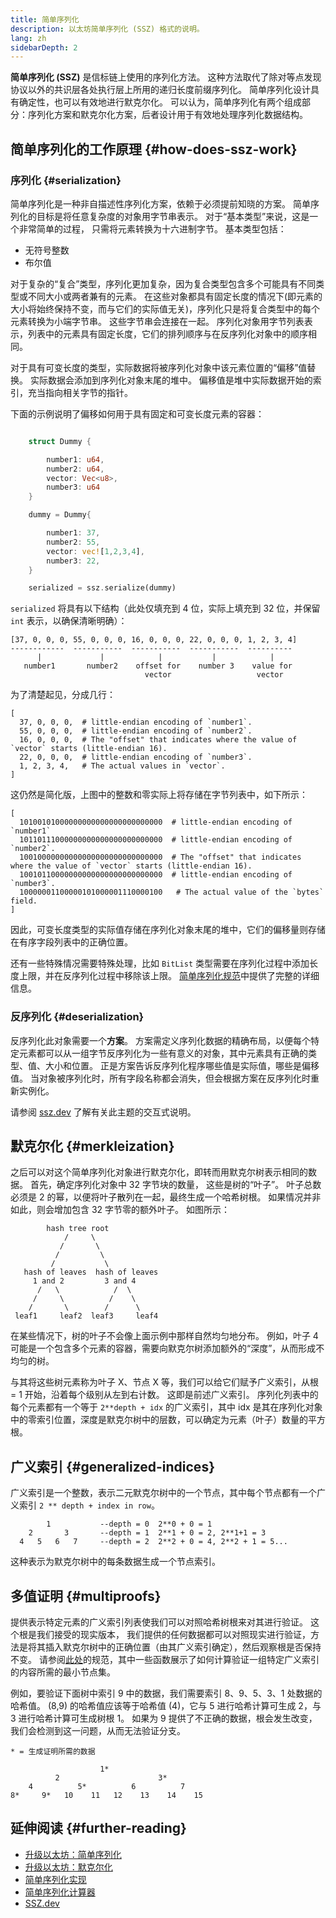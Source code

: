 ```yaml
---
title: 简单序列化
description: 以太坊简单序列化 (SSZ) 格式的说明。
lang: zh
sidebarDepth: 2
---
```


**简单序列化 (SSZ)** 是信标链上使用的序列化方法。 这种方法取代了除对等点发现协议以外的共识层各处执行层上所用的递归长度前缀序列化。 简单序列化设计具有确定性，也可以有效地进行默克尔化。 可以认为，简单序列化有两个组成部分：序列化方案和默克尔化方案，后者设计用于有效地处理序列化数据结构。

## 简单序列化的工作原理 {#how-does-ssz-work}

### 序列化 {#serialization}

简单序列化是一种非自描述性序列化方案，依赖于必须提前知晓的方案。 简单序列化的目标是将任意复杂度的对象用字节串表示。 对于“基本类型”来说，这是一个非常简单的过程， 只需将元素转换为十六进制字节。 基本类型包括：

- 无符号整数
- 布尔值

对于复杂的“复合”类型，序列化更加复杂，因为复合类型包含多个可能具有不同类型或不同大小或两者兼有的元素。 在这些对象都具有固定长度的情况下(即元素的大小将始终保持不变，而与它们的实际值无关)，序列化只是将复合类型中的每个元素转换为小端字节串。 这些字节串会连接在一起。 序列化对象用字节列表表示，列表中的元素具有固定长度，它们的排列顺序与在反序列化对象中的顺序相同。

对于具有可变长度的类型，实际数据将被序列化对象中该元素位置的“偏移”值替换。 实际数据会添加到序列化对象末尾的堆中。 偏移值是堆中实际数据开始的索引，充当指向相关字节的指针。

下面的示例说明了偏移如何用于具有固定和可变长度元素的容器：

```Rust

    struct Dummy {

        number1: u64,
        number2: u64,
        vector: Vec<u8>,
        number3: u64
    }

    dummy = Dummy{

        number1: 37,
        number2: 55,
        vector: vec![1,2,3,4],
        number3: 22,
    }

    serialized = ssz.serialize(dummy)

```

`serialized` 将具有以下结构（此处仅填充到 4 位，实际上填充到 32 位，并保留 `int` 表示，以确保清晰明确）：

```
[37, 0, 0, 0, 55, 0, 0, 0, 16, 0, 0, 0, 22, 0, 0, 0, 1, 2, 3, 4]
------------  -----------  -----------  -----------  ----------
      |             |            |           |            |
   number1       number2    offset for    number 3    value for
                              vector                   vector

```

为了清楚起见，分成几行：

```
[
  37, 0, 0, 0,  # little-endian encoding of `number1`.
  55, 0, 0, 0,  # little-endian encoding of `number2`.
  16, 0, 0, 0,  # The "offset" that indicates where the value of `vector` starts (little-endian 16).
  22, 0, 0, 0,  # little-endian encoding of `number3`.
  1, 2, 3, 4,   # The actual values in `vector`.
]
```

这仍然是简化版，上图中的整数和零实际上将存储在字节列表中，如下所示：

```
[
  10100101000000000000000000000000  # little-endian encoding of `number1`
  10110111000000000000000000000000  # little-endian encoding of `number2`.
  10010000000000000000000000000000  # The "offset" that indicates where the value of `vector` starts (little-endian 16).
  10010110000000000000000000000000  # little-endian encoding of `number3`.
  10000001100000101000001110000100   # The actual value of the `bytes` field.
]
```

因此，可变长度类型的实际值存储在序列化对象末尾的堆中，它们的偏移量则存储在有序字段列表中的正确位置。

还有一些特殊情况需要特殊处理，比如 `BitList` 类型需要在序列化过程中添加长度上限，并在反序列化过程中移除该上限。 [简单序列化规范](https://github.com/ethereum/consensus-specs/blob/dev/ssz/simple-serialize.md)中提供了完整的详细信息。

### 反序列化 {#deserialization}

反序列化此对象需要一个<b>方案</b>。 方案需定义序列化数据的精确布局，以便每个特定元素都可以从一组字节反序列化为一些有意义的对象，其中元素具有正确的类型、值、大小和位置。 正是方案告诉反序列化程序哪些值是实际值，哪些是偏移值。 当对象被序列化时，所有字段名称都会消失，但会根据方案在反序列化时重新实例化。

请参阅 [ssz.dev](https://www.ssz.dev/overview) 了解有关此主题的交互式说明。

## 默克尔化 {#merkleization}

之后可以对这个简单序列化对象进行默克尔化，即转而用默克尔树表示相同的数据。 首先，确定序列化对象中 32 字节块的数量， 这些是树的“叶子”。 叶子总数必须是 2 的幂，以便将叶子散列在一起，最终生成一个哈希树根。 如果情况并非如此，则会增加包含 32 字节零的额外叶子。 如图所示：

```
        hash tree root
            /     \
           /       \
          /         \
         /           \
   hash of leaves  hash of leaves
     1 and 2         3 and 4
      /   \            /  \
     /     \          /    \
    /       \        /      \
 leaf1     leaf2  leaf3     leaf4
```

在某些情况下，树的叶子不会像上面示例中那样自然均匀地分布。 例如，叶子 4 可能是一个包含多个元素的容器，需要向默克尔树添加额外的“深度”，从而形成不均匀的树。

与其将这些树元素称为叶子 X、节点 X 等，我们可以给它们赋予广义索引，从根 = 1 开始，沿着每个级别从左到右计数。 这即是前述广义索引。 序列化列表中的每个元素都有一个等于 `2**depth + idx` 的广义索引，其中 idx 是其在序列化对象中的零索引位置，深度是默克尔树中的层数，可以确定为元素（叶子）数量的平方根。

## 广义索引 {#generalized-indices}

广义索引是一个整数，表示二元默克尔树中的一个节点，其中每个节点都有一个广义索引 `2 ** depth + index in row`。

```
        1           --depth = 0  2**0 + 0 = 1
    2       3       --depth = 1  2**1 + 0 = 2, 2**1+1 = 3
  4   5   6   7     --depth = 2  2**2 + 0 = 4, 2**2 + 1 = 5...

```

这种表示为默克尔树中的每条数据生成一个节点索引。

## 多值证明 {#multiproofs}

提供表示特定元素的广义索引列表使我们可以对照哈希树根来对其进行验证。 这个根是我们接受的现实版本， 我们提供的任何数据都可以对照现实进行验证，方法是将其插入默克尔树中的正确位置（由其广义索引确定），然后观察根是否保持不变。 请参阅[此处](https://github.com/ethereum/consensus-specs/blob/dev/ssz/merkle-proofs.md#merkle-multiproofs)的规范，其中一些函数展示了如何计算验证一组特定广义索引的内容所需的最小节点集。

例如，要验证下面树中索引 9 中的数据，我们需要索引 8、9、5、3、1 处数据的哈希值。 (8,9) 的哈希值应该等于哈希值 (4)，它与 5 进行哈希计算可生成 2，与 3 进行哈希计算可生成树根 1。 如果为 9 提供了不正确的数据，根会发生改变，我们会检测到这一问题，从而无法验证分支。

```
* = 生成证明所需的数据

                    1*
          2                      3*
    4          5*          6          7
8*     9*   10    11   12    13    14    15

```

## 延伸阅读 {#further-reading}

- [升级以太坊：简单序列化](https://eth2book.info/altair/part2/building_blocks/ssz)
- [升级以太坊：默克尔化](https://eth2book.info/altair/part2/building_blocks/merkleization)
- [简单序列化实现](https://github.com/ethereum/consensus-specs/issues/2138)
- [简单序列化计算器](https://simpleserialize.com/)
- [SSZ.dev](https://www.ssz.dev/)
